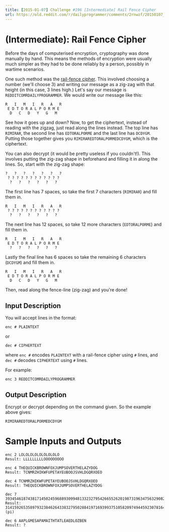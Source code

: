 ```yaml
---
title: [2015-01-07] Challenge #196 [Intermediate] Rail Fence Cipher
url: https://old.reddit.com/r/dailyprogrammer/comments/2rnwzf/20150107_challenge_196_intermediate_rail_fence/
---
```


# [](#IntermediateIcon) **(Intermediate)**: Rail Fence Cipher

Before the days of computerised encryption, cryptography was done manually by hand. This means the methods of encryption were usually much simpler as they had to be done reliably by a person, possibly in wartime scenarios.

One such method was the [rail-fence cipher](http://en.wikipedia.org/wiki/Rail_fence_cipher). This involved choosing a number (we'll choose 3) and writing our message as a zig-zag with that height (in this case, 3 lines high.) Let's say our message is `REDDITCOMRDAILYPROGRAMMER`. We would write our message like this:

    R   I   M   I   R   A   R
     E D T O R A L P O R M E
      D   C   D   Y   G   M

See how it goes up and down? Now, to get the ciphertext, instead of reading with the zigzag, just read along the lines instead. The top line has `RIMIRAR`, the second line has `EDTORALPORME` and the last line has `DCDYGM`. Putting those together gives you `RIMIRAREDTORALPORMEDCDYGM`, which is the ciphertext.

You can also decrypt (it would be pretty useless if you couldn't!). This involves putting the zig-zag shape in beforehand and filling it in along the lines. So, start with the zig-zag shape:


    ?   ?   ?   ?   ?   ?   ?
     ? ? ? ? ? ? ? ? ? ? ? ?
      ?   ?   ?   ?   ?   ?

The first line has 7 spaces, so take the first 7 characters (`RIMIRAR`) and fill them in.

    R   I   M   I   R   A   R
     ? ? ? ? ? ? ? ? ? ? ? ?
      ?   ?   ?   ?   ?   ?

The next line has 12 spaces, so take 12 more characters (`EDTORALPORME`) and fill them in.

    R   I   M   I   R   A   R
     E D T O R A L P O R M E
      ?   ?   ?   ?   ?   ?

Lastly the final line has 6 spaces so take the remaining 6 characters (`DCDYGM`) and fill them in.

    R   I   M   I   R   A   R
     E D T O R A L P O R M E
      D   C   D   Y   G   M

Then, read along the fence-line (zig-zag) and you're done!

## Input Description

You will accept lines in the format:

    enc # PLAINTEXT

or 

    dec # CIPHERTEXT

where `enc #` encodes `PLAINTEXT` with a rail-fence cipher using `#` lines, and `dec #` decodes `CIPHERTEXT` using `#` lines.

For example:

    enc 3 REDDITCOMRDAILYPROGRAMMER

## Output Description

Encrypt or decrypt depending on the command given. So the example above gives:

    RIMIRAREDTORALPORMEDCDYGM

# Sample Inputs and Outputs

    enc 2 LOLOLOLOLOLOLOLOLO
    Result: LLLLLLLLLOOOOOOOOO

    enc 4 THEQUICKBROWNFOXJUMPSOVERTHELAZYDOG
    Result: TCNMRZHIKWFUPETAYEUBOOJSVHLDGQRXOEO

    dec 4 TCNMRZHIKWFUPETAYEUBOOJSVHLDGQRXOEO
    Result: THEQUICKBROWNFOXJUMPSOVERTHELAZYDOG

    dec 7 3934546187438171450245968893099481332327954266552620198731963475632908289907
    Result: 3141592653589793238462643383279502884197169399375105820974944592307816406286 (pi)

    dec 6 AAPLGMESAPAMAITHTATLEAEDLOZBEN
    Result: ?